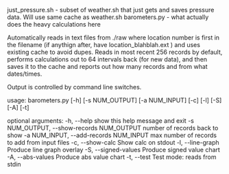 
just_pressure.sh - subset of weather.sh that just gets and saves pressure data. Will use same cache as weather.sh
barometers.py - what actually does the heavy calculations here

Automatically reads in text files from ./raw  where location number is first in 
the filename (if anythign after, have location_blahblah.ext ) and uses existing 
cache to avoid dupes.  Reads in most recent 256 records by default, performs 
calculations out to 64 intervals back (for new data), and then saves it to the 
cache and reports out how many records and from what dates/times.

Output is controlled by command line switches.

usage: barometers.py [-h] [-s NUM_OUTPUT] [-a NUM_INPUT] [-c] [-l] [-S] [-A]
                     [-t]

optional arguments:
  -h, --help            show this help message and exit
  -s NUM_OUTPUT, --show-records NUM_OUTPUT
                        number of records back to show
  -a NUM_INPUT, --add-records NUM_INPUT
                        max number of records to add from input files
  -c, --show-calc       Show calc on stdout
  -l, --line-graph      Produce line graph overlay
  -S, --signed-values   Produce signed value chart
  -A, --abs-values      Produce abs value chart
  -t, --test            Test mode: reads from stdin
